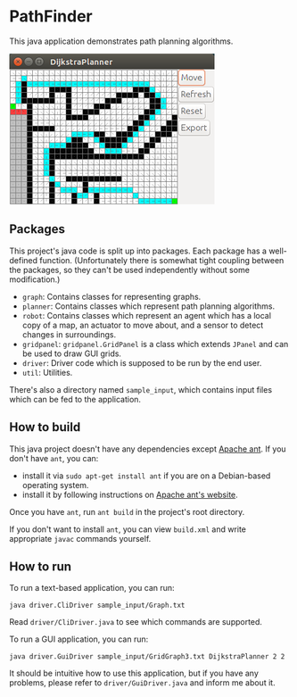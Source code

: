 # PathFinder

This java application demonstrates path planning algorithms.

<img src="screenshot.png" alt="Screenshot"/>

## Packages

This project's java code is split up into packages. Each package has a well-defined function.
(Unfortunately there is somewhat tight coupling between the packages,
so they can't be used independently without some modification.)

*  `graph`: Contains classes for representing graphs.
*  `planner`: Contains classes which represent path planning algorithms.
*  `robot`: Contains classes which represent an agent which has a local copy of a map,
    an actuator to move about, and a sensor to detect changes in surroundings.
*  `gridpanel`: `gridpanel.GridPanel` is a class which extends `JPanel`
    and can be used to draw GUI grids.
*  `driver`: Driver code which is supposed to be run by the end user.
*  `util`: Utilities.

There's also a directory named `sample_input`, which contains input files which can be fed to
the application.

## How to build

This java project doesn't have any dependencies except [Apache ant](http://ant.apache.org/).
If you don't have `ant`, you can:

* install it via `sudo apt-get install ant` if you are on a Debian-based operating system.
* install it by following instructions on
  [Apache ant's website](http://ant.apache.org/manual/install.html#getting).

Once you have `ant`, run `ant build` in the project's root directory.

If you don't want to install `ant`, you can view `build.xml` and write appropriate
`javac` commands yourself.

## How to run

To run a text-based application, you can run:

    java driver.CliDriver sample_input/Graph.txt

Read `driver/CliDriver.java` to see which commands are supported.

To run a GUI application, you can run:

    java driver.GuiDriver sample_input/GridGraph3.txt DijkstraPlanner 2 2

It should be intuitive how to use this application, but if you have any problems,
please refer to `driver/GuiDriver.java` and inform me about it.
